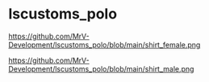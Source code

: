 # lscustoms_polo

https://github.com/MrV-Development/lscustoms_polo/blob/main/shirt_female.png

https://github.com/MrV-Development/lscustoms_polo/blob/main/shirt_male.png
